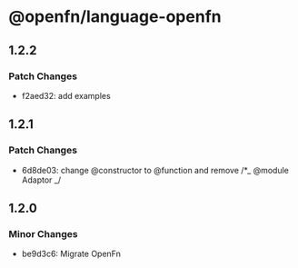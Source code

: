 # @openfn/language-openfn

## 1.2.2

### Patch Changes

- f2aed32: add examples

## 1.2.1

### Patch Changes

- 6d8de03: change @constructor to @function and remove /\*_ @module Adaptor _/

## 1.2.0

### Minor Changes

- be9d3c6: Migrate OpenFn
